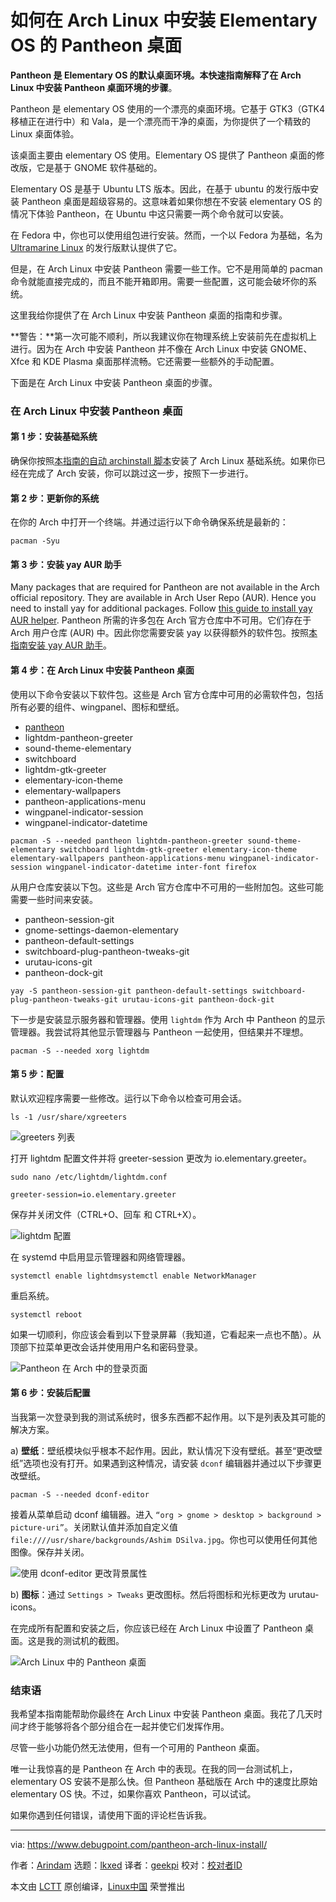 [#]: subject: "How to Install Elementary OS’s Pantheon Desktop in Arch Linux"
[#]: via: "https://www.debugpoint.com/pantheon-arch-linux-install/"
[#]: author: "Arindam https://www.debugpoint.com/author/admin1/"
[#]: collector: "lkxed"
[#]: translator: "geekpi"
[#]: reviewer: " "
[#]: publisher: " "
[#]: url: " "

如何在 Arch Linux 中安装 Elementary OS 的 Pantheon 桌面
======

**Pantheon 是 Elementary OS 的默认桌面环境。本快速指南解释了在 Arch Linux 中安装 Pantheon 桌面环境的步骤**。

Pantheon 是 elementary OS 使用的一个漂亮的桌面环境。它基于 GTK3（GTK4 移植正在进行中）和 Vala，是一个漂亮而干净的桌面，为你提供了一个精致的 Linux 桌面体验。

该桌面主要由 elementary OS 使用。Elementary OS 提供了 Pantheon 桌面的修改版，它是基于 GNOME 软件基础的。

Elementary OS 是基于 Ubuntu LTS 版本。因此，在基于 ubuntu 的发行版中安装 Pantheon 桌面是超级容易的。这意味着如果你想在不安装 elementary OS 的情况下体验 Pantheon，在 Ubuntu 中这只需要一两个命令就可以安装。

在 Fedora 中，你也可以使用组包进行安装。然而，一个以 Fedora 为基础，名为 [Ultramarine Linux][1] 的发行版默认提供了它。

但是，在 Arch Linux 中安装 Pantheon 需要一些工作。它不是用简单的 pacman 命令就能直接完成的，而且不能开箱即用。需要一些配置，这可能会破坏你的系统。

这里我给你提供了在 Arch Linux 中安装 Pantheon 桌面的指南和步骤。

**警告：**第一次可能不顺利，所以我建议你在物理系统上安装前先在虚拟机上进行。因为在 Arch 中安装 Pantheon 并不像在 Arch Linux 中安装 GNOME、Xfce 和 KDE Plasma 桌面那样流畅。它还需要一些额外的手动配置。

下面是在 Arch Linux 中安装 Pantheon 桌面的步骤。

### 在 Arch Linux 中安装 Pantheon 桌面

#### 第 1 步：安装基础系统

确保你按照[本指南的自动 archinstall 脚本][2]安装了 Arch Linux 基础系统。如果你已经在完成了 Arch 安装，你可以跳过这一步，按照下一步进行。

#### 第 2 步：更新你的系统

在你的 Arch 中打开一个终端。并通过运行以下命令确保系统是最新的：

```
pacman -Syu
```

#### 第 3 步：安装 yay AUR 助手

Many packages that are required for Pantheon are not available in the Arch official repository. They are available in Arch User Repo (AUR). Hence you need to install yay for additional packages. Follow [this guide to install yay AUR helper][3].
Pantheon 所需的许多包在 Arch 官方仓库中不可用。它们存在于 Arch 用户仓库 (AUR) 中。因此你您需要安装 yay 以获得额外的软件包。按照[本指南安装 yay AUR 助手][3]。

#### 第 4 步：在 Arch Linux 中安装 Pantheon 桌面

使用以下命令安装以下软件包。这些是 Arch 官方仓库中可用的必需软件包，包括所有必要的组件、wingpanel、图标和壁纸。

- [pantheon][4]
- lightdm-pantheon-greeter
- sound-theme-elementary
- switchboard
- lightdm-gtk-greeter
- elementary-icon-theme
- elementary-wallpapers
- pantheon-applications-menu
- wingpanel-indicator-session
- wingpanel-indicator-datetime

```
pacman -S --needed pantheon lightdm-pantheon-greeter sound-theme-elementary switchboard lightdm-gtk-greeter elementary-icon-theme elementary-wallpapers pantheon-applications-menu wingpanel-indicator-session wingpanel-indicator-datetime inter-font firefox
```

从用户仓库安装以下包。这些是 Arch 官方仓库中不可用的一些附加包。这些可能需要一些时间来安装。

- pantheon-session-git
- gnome-settings-daemon-elementary
- pantheon-default-settings
- switchboard-plug-pantheon-tweaks-git
- urutau-icons-git
- pantheon-dock-git

```
yay -S pantheon-session-git pantheon-default-settings switchboard-plug-pantheon-tweaks-git urutau-icons-git pantheon-dock-git
```

下一步是安装显示服务器和管理器。使用 `lightdm` 作为 Arch 中 Pantheon 的显示管理器。我尝试将其他显示管理器与 Pantheon 一起使用，但结果并不理想。

```
pacman -S --needed xorg lightdm
```

#### 第 5 步：配置

默认欢迎程序需要一些修改。运行以下命令以检查可用会话。

```
ls -1 /usr/share/xgreeters
```

![greeters 列表][5]

打开 lightdm 配置文件并将 greeter-session 更改为 io.elementary.greeter。

```
sudo nano /etc/lightdm/lightdm.conf

greeter-session=io.elementary.greeter
```

保存并关闭文件（CTRL+O、回车 和 CTRL+X）。

![lightdm 配置][6]

在 systemd 中启用显示管理器和网络管理器。

```
systemctl enable lightdmsystemctl enable NetworkManager
```

重启系统。

```
systemctl reboot
```

如果一切顺利，你应该会看到以下登录屏幕（我知道，它看起来一点也不酷）。从顶部下拉菜单更改会话并使用用户名和密码登录。

![Pantheon 在 Arch 中的登录页面][7]

#### 第 6 步：安装后配置

当我第一次登录到我的测试系统时，很多东西都不起作用。以下是列表及其可能的解决方案。

a) **壁纸**：壁纸模块似乎根本不起作用。因此，默认情况下没有壁纸。甚至“更改壁纸”选项也没有打开。如果遇到这种情况，请安装 `dconf` 编辑器并通过以下步骤更改壁纸。

```
pacman -S --needed dconf-editor
```

接着从菜单启动 dconf 编辑器。进入 `“org > gnome > desktop > background > picture-uri”`。关闭默认值并添加自定义值 `file:////usr/share/backgrounds/Ashim DSilva.jpg`。你也可以使用任何其他图像。保存并关闭。

![使用 dconf-editor 更改背景属性][8]

b) **图标**：通过 `Settings > Tweaks` 更改图标。然后将图标和光标更改为 urutau-icons。

在完成所有配置和安装之后，你应该已经在 Arch Linux 中设置了 Pantheon 桌面。这是我的测试机的截图。

![Arch Linux 中的 Pantheon 桌面][9]

### 结束语

我希望本指南能帮助你最终在 Arch Linux 中安装 Pantheon 桌面。我花了几天时间才终于能够将各个部分组合在一起并使它们发挥作用。

尽管一些小功能仍然无法使用，但有一个可用的 Pantheon 桌面。

唯一让我惊喜的是 Pantheon 在 Arch 中的表现。在我的同一台测试机上，elementary OS 安装不是那么快。但 Pantheon 基础版在 Arch 中的速度比原始 elementary OS 快。不过，如果你喜欢 Pantheon，可以试试。

如果你遇到任何错误，请使用下面的评论栏告诉我。

--------------------------------------------------------------------------------

via: https://www.debugpoint.com/pantheon-arch-linux-install/

作者：[Arindam][a]
选题：[lkxed][b]
译者：[geekpi](https://github.com/geekpi)
校对：[校对者ID](https://github.com/校对者ID)

本文由 [LCTT](https://github.com/LCTT/TranslateProject) 原创编译，[Linux中国](https://linux.cn/) 荣誉推出

[a]: https://www.debugpoint.com/author/admin1/
[b]: https://github.com/lkxed
[1]: https://www.debugpoint.com/ultramarine-linux-36/
[2]: https://www.debugpoint.com/archinstall-guide/
[3]: https://www.debugpoint.com/install-yay-arch/
[4]: https://wiki.archlinux.org/index.php/Pantheon
[5]: https://www.debugpoint.com/wp-content/uploads/2021/02/greeters-list.jpg
[6]: https://www.debugpoint.com/wp-content/uploads/2021/02/lightdm-conf.jpg
[7]: https://www.debugpoint.com/wp-content/uploads/2021/02/Login-screen-Pantheon-in-Arch.jpg
[8]: https://www.debugpoint.com/wp-content/uploads/2021/02/Change-background-property-using-dconf-editor.jpg
[9]: https://www.debugpoint.com/wp-content/uploads/2021/02/Pantheon-Desktop-in-Arch-Linux-1.jpg
